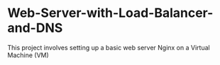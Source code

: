 # Web-Server-with-Load-Balancer-and-DNS
This project involves setting up a basic web server Nginx on a Virtual Machine (VM)
